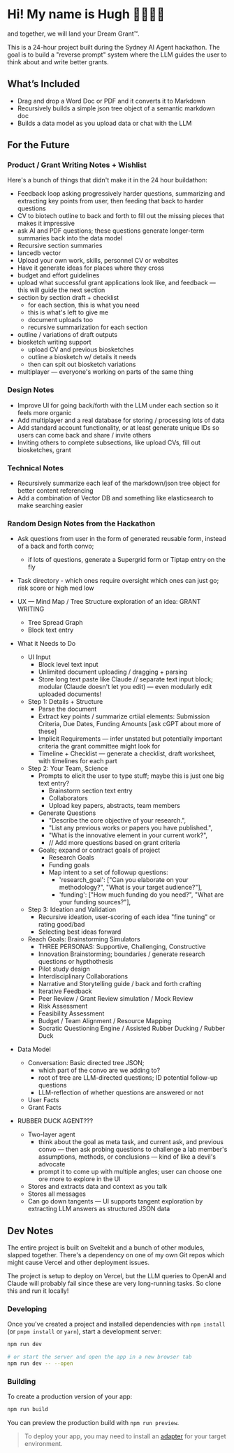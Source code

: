 # Hi! My name is Hugh 🤵🏼‍♂️👋
and together, we will land your Dream Grant™️.

This is a 24-hour project built during the Sydney AI Agent hackathon. The goal is to build a "reverse prompt" system where the LLM guides the user to think about and write better grants.


## What’s Included

- Drag and drop a Word Doc or PDF  and it converts it to Markdown
- Recursively builds a simple json tree object of a semantic markdown doc
- Builds a data model as you upload data or chat with the LLM



## For the Future

### Product / Grant Writing Notes + Wishlist

Here's a bunch of things that didn't make it in the 24 hour buildathon:
- Feedback loop asking progressively harder questions, summarizing and extracting key points from user, then feeding that back to harder questions 
- CV to biotech outline to back and forth to fill out the missing pieces that makes it impressive
- ask AI and PDF questions; these questions generate longer-term summaries back into the data model
- Recursive section summaries
- lancedb vector
- Upload your own work, skills, personnel CV or websites
- Have it generate ideas for places where they cross
- budget and effort guidelines
- upload what successful grant applications look like, and feedback — this will guide the next section
- section by section draft + checklist
    - for each section, this is what you need
    - this is what's left to give me
    - document uploads too
    - recursive summarization for each section
- outline / variations of draft outputs
- biosketch writing support
    - upload CV and previous biosketches
    - outline a biosketch w/ details it needs
    - then can spit out biosketch variations
- multiplayer — everyone's working on parts of the same thing



### Design Notes
- Improve UI for going back/forth with the LLM under each section so it feels more organic
- Add multiplayer and a real database for storing / processing lots of data
- Add standard account functionality, or at least generate unique IDs so users can come back and share / invite others
- Inviting others to complete subsections, like upload CVs, fill out biosketches, grant 

### Technical Notes
- Recursively summarize each leaf of the markdown/json tree object for better content referencing
- Add a combination of Vector DB and something like elasticsearch to make searching easier

### Random Design Notes from the Hackathon
- Ask questions from user in the form of generated reusable form, instead of a back and forth convo;  
    - if lots of questions, generate a Supergrid form or Tiptap entry on the fly
- Task directory - which ones require oversight which ones can just go; risk score or high med low 
-  UX — Mind Map / Tree Structure exploration of an idea: GRANT WRITING
    - Tree Spread Graph
    - Block text entry
- What it Needs to Do
    - UI Input
        - Block level text input
        - Unlimited document uploading / dragging + parsing
        - Store long text paste like Claude // separate text input block; modular (Claude doesn't let you edit) — even modularly edit uploaded documents!
    - Step 1: Details + Structure
        - Parse the document
        - Extract key points / summarize crtiial elements: Submission Criteria, Due Dates, Funding Amounts [ask cGPT about more of these]
        - Implicit Requirements — infer unstated but potentially important criteria the grant committee might look for
        - Timeline + Checklist — generate a checklist, draft worksheet, with timelines for each part
    - Step 2: Your Team, Science
        - Prompts to elicit the user to type stuff; maybe this is just one big text entry?
            - Brainstorm section text entry
            - Collaborators
            - Upload key papers, abstracts, team members
        - Generate Questions
            - "Describe the core objective of your research.",
            - "List any previous works or papers you have published.",
            - "What is the innovative element in your current work?",
            - // Add more questions based on grant criteria
        - Goals; expand or contract goals of project
            - Research Goals
            - Funding goals
            - Map intent to a set of followup questions:
                - 'research_goal': ["Can you elaborate on your methodology?", "What is your target audience?"],
                - 'funding': ["How much funding do you need?", "What are your funding sources?"],
    - Step 3: Ideation and Validation
        - Recursive ideation, user-scoring of each idea "fine tuning" or rating good/bad
        - Selecting best ideas forward
    - Reach Goals: Brainstorming Simulators
        - THREE PERSONAS: Supportive, Challenging, Constructive
        - Innovation Brainstorming; boundaries / generate research questions or hypthothesis
        - Pilot study design
        - Interdisciplinary Collaborations
        - Narrative and Storytelling guide / back and forth crafting
        - Iterative Feedback
        - Peer Review / Grant Review simulation / Mock Review
        - Risk Assessment
        - Feasibility Assessment
        - Budget / Team Alignment / Resource Mapping
        - Socratic Questioning Engine / Assisted Rubber Ducking / Rubber Duck
- Data Model
    - Conversation: Basic directed tree JSON; 
        - which part of the convo are we adding to?
        - root of tree are LLM-directed questions; ID potential follow-up questions
        - LLM-reflection of whether questions are answered or not
    - User Facts
    - Grant Facts

- RUBBER DUCK AGENT???
    - Two-layer agent
        - think about the goal as meta task, and current ask, and previous convo — then ask probing questions to challenge a lab member's assumptions, methods, or conclusions — kind of like a devil's advocate
        - prompt it to come up with multiple angles; user can choose one ore more to explore in the UI
    - Stores and extracts data and context as you talk
    - Stores all messages
    - Can go down tangents — UI supports tangent exploration by extracting LLM answers as structured JSON data



## Dev Notes

The entire project is built on Sveltekit and a bunch of other modules, slapped together. There's a dependency on one of my own Git repos which might cause Vercel and other deployment issues. 

The project is setup to deploy on Vercel, but the LLM queries to OpenAI and Claude will probably fail since these are very long-running tasks. So clone this and run it locally!


### Developing

Once you've created a project and installed dependencies with `npm install` (or `pnpm install` or `yarn`), start a development server:

```bash
npm run dev

# or start the server and open the app in a new browser tab
npm run dev -- --open
```

### Building

To create a production version of your app:

```bash
npm run build
```

You can preview the production build with `npm run preview`.

> To deploy your app, you may need to install an [adapter](https://kit.svelte.dev/docs/adapters) for your target environment.
